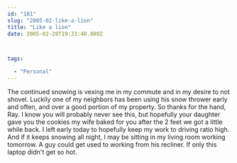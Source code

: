```yaml
---
id: "181"
slug: "2005-02-like-a-lion"
title: "Like a lion"
date: 2005-02-28T19:33:48.000Z



tags:

  - "Personal"
---
```

<div class="sqs-html-content">
  <p>The continued snowing is vexing me in my commute and in my desire to not shovel.  Luckily one of my neighbors has been using his snow thrower early and often, and over a good portion of my property.  So thanks for the hand, Ray.  I know you will probably never see this, but hopefully your daughter gave you the cookies my wife baked for you after the 2 feet we got a little while back.
I left early today to hopefully keep my work to driving ratio high.  And if it keeps snowing all night, I may be sitting in my living room working tomorrow.  A guy could get used to working from his recliner.  If only this laptop didn't get so hot.</p>
</div>
